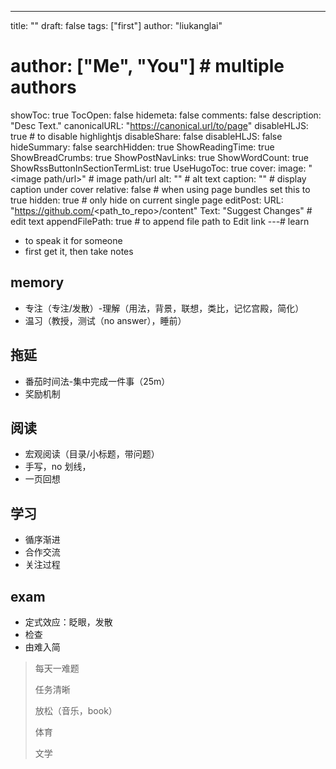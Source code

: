---
title: ""
draft: false
tags: ["first"]
author: "liukanglai"
# author: ["Me", "You"] # multiple authors
showToc: true
TocOpen: false
hidemeta: false
comments: false
description: "Desc Text."
canonicalURL: "https://canonical.url/to/page"
disableHLJS: true # to disable highlightjs
disableShare: false
disableHLJS: false
hideSummary: false
searchHidden: true
ShowReadingTime: true
ShowBreadCrumbs: true
ShowPostNavLinks: true
ShowWordCount: true
ShowRssButtonInSectionTermList: true
UseHugoToc: true
cover:
    image: "<image path/url>" # image path/url
    alt: "<alt text>" # alt text
    caption: "<text>" # display caption under cover
    relative: false # when using page bundles set this to true
    hidden: true # only hide on current single page
editPost:
    URL: "https://github.com/<path_to_repo>/content"
    Text: "Suggest Changes" # edit text
    appendFilePath: true # to append file path to Edit link
---# learn

- to speak it for someone
- first get it, then take notes

## memory

- 专注（专注/发散）-理解（用法，背景，联想，类比，记忆宫殿，简化）
- 温习（教授，测试（no answer），睡前）

## 拖延

- 番茄时间法-集中完成一件事（25m）
- 奖励机制

## 阅读

- 宏观阅读（目录/小标题，带问题）
- 手写，no 划线，
- 一页回想

## 学习

- 循序渐进
- 合作交流
- 关注过程

## exam

- 定式效应：眨眼，发散
- 检查
- 由难入简

> 每天一难题
>
> 任务清晰
>
> 放松（音乐，book）
>
> 体育
>
> 文学
